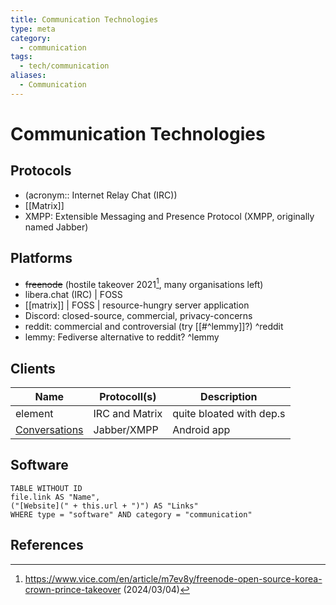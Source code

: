 ```yaml
---
title: Communication Technologies
type: meta
category:
  - communication
tags:
  - tech/communication
aliases:
  - Communication
---
```

# Communication Technologies

## Protocols

- (acronym:: Internet Relay Chat (IRC))
- [[Matrix]]
- XMPP: Extensible Messaging and Presence Protocol (XMPP, originally named Jabber)


## Platforms

- ~~freenode~~ (hostile takeover 2021[^freenode-takeover], many organisations left)
- libera.chat (IRC) | FOSS
- [[matrix]] | FOSS | resource-hungry server application
- Discord: closed-source, commercial, privacy-concerns
- reddit: commercial and controversial (try [[#^lemmy]]?) ^reddit
- lemmy: Fediverse alternative to reddit? ^lemmy

## Clients

| Name                                       | Protocoll(s)   | Description              |
| ------------------------------------------ | -------------- | ------------------------ |
| element                                    | IRC and Matrix | quite bloated with dep.s |
| [Conversations](https://conversations.im/) | Jabber/XMPP    | Android app              |


## Software

```dataview
TABLE WITHOUT ID
file.link AS "Name",
("[Website](" + this.url + ")") AS "Links"
WHERE type = "software" AND category = "communication"
```


## References

[^freenode-takeover]: <https://www.vice.com/en/article/m7ev8y/freenode-open-source-korea-crown-prince-takeover> (2024/03/04)